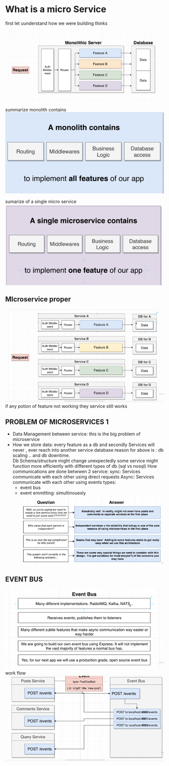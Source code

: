 # What is a micro Service  

first let uunderstand how we were building thinks
![Monolitic server](./img/monotolic.png)  

summarize monolith contains
![summary monolitic content](./img/summary%20monotolic.png)  

sumarize of a single micro service  
![single microservice](./img/single%20microser.png)  

## MIcroservice proper

![microservice](./img/microservice.png)
if any potion of feature not working they service still works

## PROBLEM OF MICROSERVICES 1

- Data Management between service: this is the big problem of microservice  
- How we store data: every feature as a db and secondly Services will never , ever reach into another service database
reason for above is :
  db scaling ..  and db downtime.  
  Db Schema/structure might change unexpectedly
  some service might function more efficiently with different types of db (sql vs nosql)
How communications are done betwwen 2 service:
    sync: Services communicate with each other using direct requests
    Async: Services communicate with each other using events
    types:
  - event bus
  - event emmitting: simultinouesly
![qa](./img/qa.png)

## EVENT BUS

![event bus](./img/event%20bus.png)
work flow  
![work flow](./img/workflow.png)
